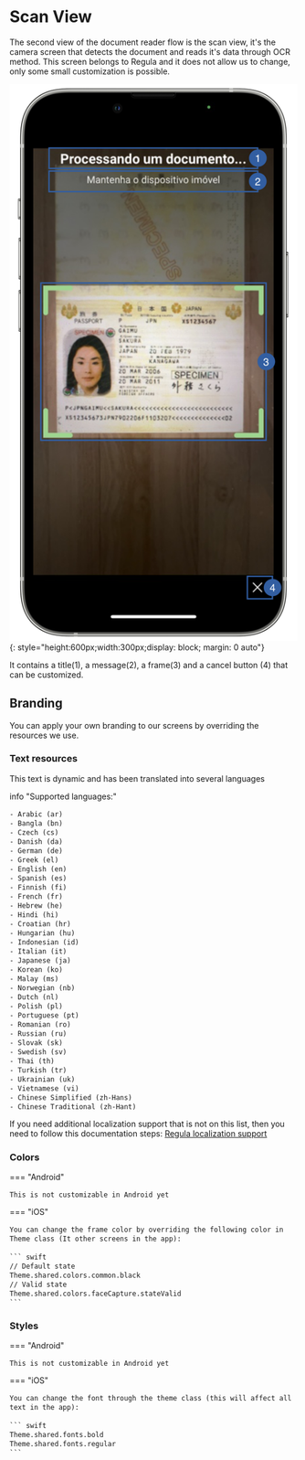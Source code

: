# Scan View

The second view of the document reader flow is the scan view, it's the camera screen that detects the document and reads it's data through OCR method.
This screen belongs to Regula and it does not allow us to change, only some small customization is possible.

![Document Reader Example](Assets/DR_Document_Scan.png "Document Reader Default Scan Screen"){: style="height:600px;width:300px;display: block; margin: 0 auto"}

It contains a title(1), a message(2), a frame(3) and a cancel button (4) that can be customized.

## Branding

You can apply your own branding to our screens by overriding the resources we use.

### Text resources

This text is dynamic and has been translated into several languages

info "Supported languages:"

    - Arabic (ar)
    - Bangla (bn)
    - Czech (cs)
    - Danish (da)
    - German (de)
    - Greek (el)
    - English (en)
    - Spanish (es)
    - Finnish (fi)
    - French (fr)
    - Hebrew (he)
    - Hindi (hi)
    - Croatian (hr)
    - Hungarian (hu)
    - Indonesian (id)
    - Italian (it)
    - Japanese (ja)
    - Korean (ko)
    - Malay (ms)
    - Norwegian (nb)
    - Dutch (nl)
    - Polish (pl)
    - Portuguese (pt)
    - Romanian (ro)
    - Russian (ru)
    - Slovak (sk)
    - Swedish (sv)
    - Thai (th)
    - Turkish (tr)
    - Ukrainian (uk)
    - Vietnamese (vi)
    - Chinese Simplified (zh-Hans)
    - Chinese Traditional (zh-Hant)

If you need additional localization support that is not on this list, then you need to follow this documentation steps:
[Regula localization support](https://docs.regulaforensics.com/develop/doc-reader-sdk/mobile/customization/localization/)



### Colors
=== "Android"

    This is not customizable in Android yet

=== "iOS"

    You can change the frame color by overriding the following color in Theme class (It other screens in the app):

    ``` swift
    // Default state
    Theme.shared.colors.common.black
    // Valid state
    Theme.shared.colors.faceCapture.stateValid
    ```

### Styles
=== "Android"

    This is not customizable in Android yet

=== "iOS"

    You can change the font through the theme class (this will affect all text in the app):
    
    ``` swift
    Theme.shared.fonts.bold
    Theme.shared.fonts.regular
    ```
